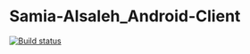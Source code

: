 # Samia-Alsaleh_Android-Client
[![Build status](https://build.appcenter.ms/v0.1/apps/58635428-4797-4591-ba44-27494b897e9e/branches/master/badge)](https://appcenter.ms)

